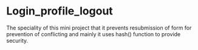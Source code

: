 # Login_profile_logout

The speciality of this mini project that it prevents resubmission of form for prevention of conflicting and mainly it uses hash() function to provide security.
